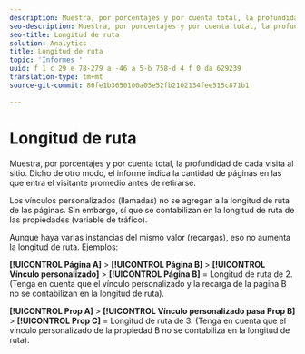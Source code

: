```yaml
---
description: Muestra, por porcentajes y por cuenta total, la profundidad de cada visita al sitio. Dicho de otro modo, el informe indica la cantidad de páginas en las que entra el visitante promedio antes de retirarse.
seo-description: Muestra, por porcentajes y por cuenta total, la profundidad de cada visita al sitio. Dicho de otro modo, el informe indica la cantidad de páginas en las que entra el visitante promedio antes de retirarse.
seo-title: Longitud de ruta
solution: Analytics
title: Longitud de ruta
topic: 'Informes '
uuid: f 1 c 29 e 78-279 a -46 a 5-b 758-d 4 f 0 da 629239
translation-type: tm+mt
source-git-commit: 86fe1b3650100a05e52fb2102134fee515c871b1

---
```



# Longitud de ruta

Muestra, por porcentajes y por cuenta total, la profundidad de cada visita al sitio. Dicho de otro modo, el informe indica la cantidad de páginas en las que entra el visitante promedio antes de retirarse.

Los vínculos personalizados (llamadas) no se agregan a la longitud de ruta de las páginas. Sin embargo, sí que se contabilizan en la longitud de ruta de las propiedades (variable de tráfico).

Aunque haya varias instancias del mismo valor (recargas), eso no aumenta la longitud de ruta. Ejemplos:

**[!UICONTROL Página A]** &gt; **[!UICONTROL Página B]** &gt; **[!UICONTROL Vínculo personalizado]** &gt; **[!UICONTROL Página B]** = Longitud de ruta de 2. (Tenga en cuenta que el vínculo personalizado y la recarga de la página B no se contabilizan en la longitud de ruta).

**[!UICONTROL Prop A]** &gt; **[!UICONTROL Vínculo personalizado pasa Prop B]** &gt; **[!UICONTROL Prop C]** = Longitud de ruta de 3. (Tenga en cuenta que el vínculo personalizado de la propiedad B no se contabiliza en la longitud de ruta).
